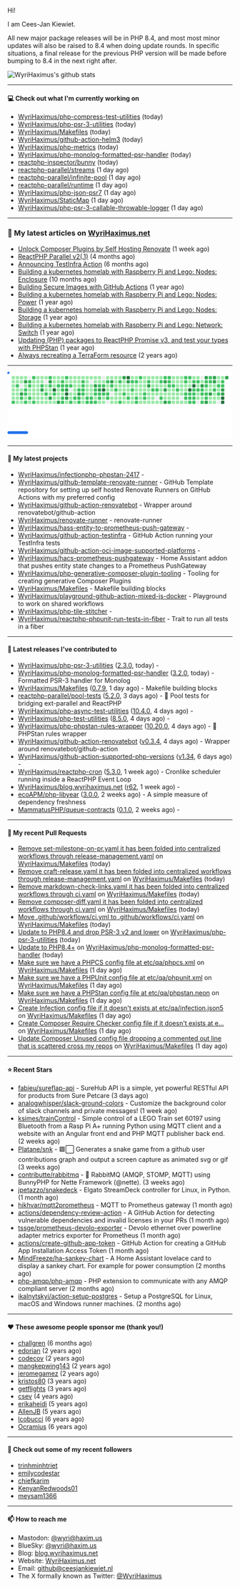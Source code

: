 Hi!

I am Cees-Jan Kiewiet.

All new major package releases will be in PHP 8.4, and most most minor updates will also be raised to 8.4 when doing update rounds. In specific situations, a final release for the previous PHP version will be made before bumping to 8.4 in the next right after.

![WyriHaximus's github stats](https://github-readme-stats.vercel.app/api?username=WyriHaximus&show_icons=true)

---

#### 💻 Check out what I'm currently working on

- [WyriHaximus/php-compress-test-utilities](https://github.com/WyriHaximus/php-compress-test-utilities) (today)
- [WyriHaximus/php-psr-3-utilities](https://github.com/WyriHaximus/php-psr-3-utilities) (today)
- [WyriHaximus/Makefiles](https://github.com/WyriHaximus/Makefiles) (today)
- [WyriHaximus/github-action-helm3](https://github.com/WyriHaximus/github-action-helm3) (today)
- [WyriHaximus/php-metrics](https://github.com/WyriHaximus/php-metrics) (today)
- [WyriHaximus/php-monolog-formatted-psr-handler](https://github.com/WyriHaximus/php-monolog-formatted-psr-handler) (today)
- [reactphp-inspector/bunny](https://github.com/reactphp-inspector/bunny) (today)
- [reactphp-parallel/streams](https://github.com/reactphp-parallel/streams) (1 day ago)
- [reactphp-parallel/infinite-pool](https://github.com/reactphp-parallel/infinite-pool) (1 day ago)
- [reactphp-parallel/runtime](https://github.com/reactphp-parallel/runtime) (1 day ago)
- [WyriHaximus/php-json-psr7](https://github.com/WyriHaximus/php-json-psr7) (1 day ago)
- [WyriHaximus/StaticMap](https://github.com/WyriHaximus/StaticMap) (1 day ago)
- [WyriHaximus/php-psr-3-callable-throwable-logger](https://github.com/WyriHaximus/php-psr-3-callable-throwable-logger) (1 day ago)

---

### 📜 My latest articles on [WyriHaximus.net](https://blog.wyrihaximus.net/)

- [Unlock Composer Plugins by Self Hosting Renovate](https://blog.wyrihaximus.net/2025/10/unlock-composer-plugins-by-self-hosting-renovate/) (1 week ago)
- [ReactPHP Parallel v2(.1)](https://blog.wyrihaximus.net/2025/06/reactphp-parallel-v2-/) (4 months ago)
- [Announcing TestInfra Action](https://blog.wyrihaximus.net/2025/03/announcing-testinfra-action/) (6 months ago)
- [Building a kubernetes homelab with Raspberry Pi and Lego: Nodes: Enclosure](https://blog.wyrihaximus.net/2024/12/building-a-kubernetes-homelab-with-raspberry-pies-and-lego-nodes-enclosure/) (10 months ago)
- [Building Secure Images with GitHub Actions](https://blog.wyrihaximus.net/2024/10/building-secure-images-with-github-actions/) (1 year ago)
- [Building a kubernetes homelab with Raspberry Pi and Lego: Nodes: Power](https://blog.wyrihaximus.net/2024/09/building-a-kubernetes-homelab-with-raspberry-pies-and-lego-nodes-power/) (1 year ago)
- [Building a kubernetes homelab with Raspberry Pi and Lego: Nodes: Storage](https://blog.wyrihaximus.net/2024/08/building-a-kubernetes-homelab-with-raspberry-pies-and-lego-nodes-storage/) (1 year ago)
- [Building a kubernetes homelab with Raspberry Pi and Lego: Network: Switch](https://blog.wyrihaximus.net/2024/07/building-a-kubernetes-homelab-with-raspberry-pies-and-lego-network-switch/) (1 year ago)
- [Updating (PHP) packages to ReactPHP Promise v3, and test your types with PHPStan](https://blog.wyrihaximus.net/2024/06/updating-php-packages-to-reactphp-promise-v3--and-test-your-types-with-phpstan/) (1 year ago)
- [Always recreating a TerraForm resource](https://blog.wyrihaximus.net/2024/04/always-recreating-a-terraform-resource/) (2 years ago)

---

<picture>
  <source
    media="(prefers-color-scheme: dark)"
    srcset="images/breakout-dark.svg"
  />
  <source
    media="(prefers-color-scheme: light)"
    srcset="images/breakout-light.svg"
  />
  <img alt="Breakout Game" src="images/breakout-light.svg" />
</picture>

---

#### 🌱 My latest projects

- [WyriHaximus/infectionphp-phpstan-2417](https://github.com/WyriHaximus/infectionphp-phpstan-2417) - 
- [WyriHaximus/github-template-renovate-runner](https://github.com/WyriHaximus/github-template-renovate-runner) - GitHub Template repository for setting up self hosted Renovate Runners on GitHub Actions with my preferred config
- [WyriHaximus/github-action-renovatebot](https://github.com/WyriHaximus/github-action-renovatebot) - Wrapper around renovatebot/github-action
- [WyriHaximus/renovate-runner](https://github.com/WyriHaximus/renovate-runner) - renovate-runner
- [WyriHaximus/hass-entity-to-prometheus-push-gateway](https://github.com/WyriHaximus/hass-entity-to-prometheus-push-gateway) - 
- [WyriHaximus/github-action-testinfra](https://github.com/WyriHaximus/github-action-testinfra) - GitHub Action running your TestInfra tests
- [WyriHaximus/github-action-oci-image-supported-platforms](https://github.com/WyriHaximus/github-action-oci-image-supported-platforms) - 
- [WyriHaximus/hacs-prometheus-pushgateway](https://github.com/WyriHaximus/hacs-prometheus-pushgateway) - Home Assistant addon that pushes entity state changes to a Prometheus PushGateway
- [WyriHaximus/php-generative-composer-plugin-tooling](https://github.com/WyriHaximus/php-generative-composer-plugin-tooling) - Tooling for creating generative Composer Plugins
- [WyriHaximus/Makefiles](https://github.com/WyriHaximus/Makefiles) - Makefile building blocks
- [WyriHaximus/playground-github-action-mixed-js-docker](https://github.com/WyriHaximus/playground-github-action-mixed-js-docker) - Playground to work on shared workflows
- [WyriHaximus/php-tile-stitcher](https://github.com/WyriHaximus/php-tile-stitcher) - 
- [WyriHaximus/reactphp-phpunit-run-tests-in-fiber](https://github.com/WyriHaximus/reactphp-phpunit-run-tests-in-fiber) - Trait to run all tests in a fiber

---

#### 🔭 Latest releases I've contributed to

- [WyriHaximus/php-psr-3-utilities](https://github.com/WyriHaximus/php-psr-3-utilities) ([2.3.0](https://github.com/WyriHaximus/php-psr-3-utilities/releases/tag/2.3.0), today) - 
- [WyriHaximus/php-monolog-formatted-psr-handler](https://github.com/WyriHaximus/php-monolog-formatted-psr-handler) ([3.2.0](https://github.com/WyriHaximus/php-monolog-formatted-psr-handler/releases/tag/3.2.0), today) - Formatted PSR-3 handler for Monolog
- [WyriHaximus/Makefiles](https://github.com/WyriHaximus/Makefiles) ([0.7.9](https://github.com/WyriHaximus/Makefiles/releases/tag/0.7.9), 1 day ago) - Makefile building blocks
- [reactphp-parallel/pool-tests](https://github.com/reactphp-parallel/pool-tests) ([5.2.0](https://github.com/reactphp-parallel/pool-tests/releases/tag/5.2.0), 3 days ago) - 🎱 Pool tests for bridging ext-parallel and ReactPHP
- [WyriHaximus/php-async-test-utilities](https://github.com/WyriHaximus/php-async-test-utilities) ([10.4.0](https://github.com/WyriHaximus/php-async-test-utilities/releases/tag/10.4.0), 4 days ago) - 
- [WyriHaximus/php-test-utilities](https://github.com/WyriHaximus/php-test-utilities) ([8.5.0](https://github.com/WyriHaximus/php-test-utilities/releases/tag/8.5.0), 4 days ago) - 
- [WyriHaximus/php-phpstan-rules-wrapper](https://github.com/WyriHaximus/php-phpstan-rules-wrapper) ([10.20.0](https://github.com/WyriHaximus/php-phpstan-rules-wrapper/releases/tag/10.20.0), 4 days ago) - 🌯 PHPStan rules wrapper
- [WyriHaximus/github-action-renovatebot](https://github.com/WyriHaximus/github-action-renovatebot) ([v0.3.4](https://github.com/WyriHaximus/github-action-renovatebot/releases/tag/v0.3.4), 4 days ago) - Wrapper around renovatebot/github-action
- [WyriHaximus/github-action-supported-php-versions](https://github.com/WyriHaximus/github-action-supported-php-versions) ([v1.34](https://github.com/WyriHaximus/github-action-supported-php-versions/releases/tag/v1.34), 6 days ago) - 
- [WyriHaximus/reactphp-cron](https://github.com/WyriHaximus/reactphp-cron) ([5.3.0](https://github.com/WyriHaximus/reactphp-cron/releases/tag/5.3.0), 1 week ago) - Cronlike scheduler running inside a ReactPHP Event Loop
- [WyriHaximus/blog.wyrihaximus.net](https://github.com/WyriHaximus/blog.wyrihaximus.net) ([r62](https://github.com/WyriHaximus/blog.wyrihaximus.net/releases/tag/r62), 1 week ago) - 
- [ecoAPM/php-libyear](https://github.com/ecoAPM/php-libyear) ([3.0.0](https://github.com/ecoAPM/php-libyear/releases/tag/3.0.0), 2 weeks ago) - A simple measure of dependency freshness
- [MammatusPHP/queue-contracts](https://github.com/MammatusPHP/queue-contracts) ([0.1.0](https://github.com/MammatusPHP/queue-contracts/releases/tag/0.1.0), 2 weeks ago) - 

---

#### 🔨 My recent Pull Requests

- [Remove set-milestone-on-pr.yaml it has been folded into centralized workflows through release-management.yaml](https://github.com/WyriHaximus/Makefiles/pull/97) on [WyriHaximus/Makefiles](https://github.com/WyriHaximus/Makefiles) (today)
- [Remove craft-release.yaml it has been folded into centralized workflows through release-management.yaml](https://github.com/WyriHaximus/Makefiles/pull/96) on [WyriHaximus/Makefiles](https://github.com/WyriHaximus/Makefiles) (today)
- [Remove markdown-check-links.yaml it has been folded into centralized workflows through ci.yaml](https://github.com/WyriHaximus/Makefiles/pull/95) on [WyriHaximus/Makefiles](https://github.com/WyriHaximus/Makefiles) (today)
- [Remove composer-diff.yaml it has been folded into centralized workflows through ci.yaml](https://github.com/WyriHaximus/Makefiles/pull/94) on [WyriHaximus/Makefiles](https://github.com/WyriHaximus/Makefiles) (today)
- [Move .github/workflows/ci.yml to .github/workflows/ci.yaml](https://github.com/WyriHaximus/Makefiles/pull/93) on [WyriHaximus/Makefiles](https://github.com/WyriHaximus/Makefiles) (today)
- [Update to PHP8.4 and drop PSR-3 v2 and lower](https://github.com/WyriHaximus/php-psr-3-utilities/pull/61) on [WyriHaximus/php-psr-3-utilities](https://github.com/WyriHaximus/php-psr-3-utilities) (today)
- [Update to PHP8.4&#43;](https://github.com/WyriHaximus/php-monolog-formatted-psr-handler/pull/77) on [WyriHaximus/php-monolog-formatted-psr-handler](https://github.com/WyriHaximus/php-monolog-formatted-psr-handler) (today)
- [Make sure we have a PHPCS config file at etc/qa/phpcs.xml](https://github.com/WyriHaximus/Makefiles/pull/92) on [WyriHaximus/Makefiles](https://github.com/WyriHaximus/Makefiles) (1 day ago)
- [Make sure we have a PHPUnit config file at etc/qa/phpunit.xml](https://github.com/WyriHaximus/Makefiles/pull/91) on [WyriHaximus/Makefiles](https://github.com/WyriHaximus/Makefiles) (1 day ago)
- [Make sure we have a PHPStan config file at etc/qa/phpstan.neon](https://github.com/WyriHaximus/Makefiles/pull/90) on [WyriHaximus/Makefiles](https://github.com/WyriHaximus/Makefiles) (1 day ago)
- [Create Infection config file if it doesn&#39;t exists at etc/qa/infection.json5](https://github.com/WyriHaximus/Makefiles/pull/89) on [WyriHaximus/Makefiles](https://github.com/WyriHaximus/Makefiles) (1 day ago)
- [Create Composer Require Checker config file if it doesn&#39;t exists at e…](https://github.com/WyriHaximus/Makefiles/pull/88) on [WyriHaximus/Makefiles](https://github.com/WyriHaximus/Makefiles) (1 day ago)
- [Update Composer Unused config file dropping a commented out line that is scattered cross my repos](https://github.com/WyriHaximus/Makefiles/pull/87) on [WyriHaximus/Makefiles](https://github.com/WyriHaximus/Makefiles) (1 day ago)

---

#### ⭐ Recent Stars

- [fabieu/sureflap-api](https://github.com/fabieu/sureflap-api) - SureHub API is a simple, yet powerful RESTful API for products from Sure Petcare (3 days ago)
- [analogwhisper/slack-ground-colors](https://github.com/analogwhisper/slack-ground-colors) - Customize the background color of slack channels and private messages!  (1 week ago)
- [ksimes/trainControl](https://github.com/ksimes/trainControl) - Simple control of a LEGO Train set 60197 using Bluetooth from a Rasp Pi A&#43; running Python using MQTT client and a website with an Angular front end and PHP MQTT publisher back end. (2 weeks ago)
- [Platane/snk](https://github.com/Platane/snk) - 🟩⬜ Generates a snake game from a github user contributions graph and output a screen capture as animated svg or gif (3 weeks ago)
- [contributte/rabbitmq](https://github.com/contributte/rabbitmq) - 🐰 RabbitMQ (AMQP, STOMP, MQTT) using BunnyPHP for Nette Framework (@nette). (3 weeks ago)
- [jpetazzo/snakedeck](https://github.com/jpetazzo/snakedeck) - Elgato StreamDeck controller for Linux, in Python. (1 month ago)
- [hikhvar/mqtt2prometheus](https://github.com/hikhvar/mqtt2prometheus) - MQTT to Prometheus gateway (1 month ago)
- [actions/dependency-review-action](https://github.com/actions/dependency-review-action) - A GitHub Action for detecting vulnerable dependencies and invalid licenses in your PRs (1 month ago)
- [tssge/prometheus-devolo-exporter](https://github.com/tssge/prometheus-devolo-exporter) - Devolo ethernet over powerline adapter metrics exporter for Prometheus (1 month ago)
- [actions/create-github-app-token](https://github.com/actions/create-github-app-token) - GitHub Action for creating a GitHub App Installation Access Token (1 month ago)
- [MindFreeze/ha-sankey-chart](https://github.com/MindFreeze/ha-sankey-chart) - A Home Assistant lovelace card to display a sankey chart. For example for power consumption (2 months ago)
- [php-amqp/php-amqp](https://github.com/php-amqp/php-amqp) - PHP extension to communicate with any AMQP compliant server (2 months ago)
- [ikalnytskyi/action-setup-postgres](https://github.com/ikalnytskyi/action-setup-postgres) - Setup a PostgreSQL for Linux, macOS and Windows runner machines. (2 months ago)

---

#### ❤️ These awesome people sponsor me (thank you!)

- [challgren](https://github.com/challgren) (6 months ago)
- [edorian](https://github.com/edorian) (2 years ago)
- [codecov](https://github.com/codecov) (2 years ago)
- [mangkepwing143](https://github.com/mangkepwing143) (2 years ago)
- [jeromegamez](https://github.com/jeromegamez) (2 years ago)
- [kristos80](https://github.com/kristos80) (3 years ago)
- [getflights](https://github.com/getflights) (3 years ago)
- [csev](https://github.com/csev) (4 years ago)
- [erikaheidi](https://github.com/erikaheidi) (5 years ago)
- [AllenJB](https://github.com/AllenJB) (5 years ago)
- [lcobucci](https://github.com/lcobucci) (6 years ago)
- [Ocramius](https://github.com/Ocramius) (6 years ago)

---

#### 👯 Check out some of my recent followers

- [trinhminhtriet](https://github.com/trinhminhtriet)
- [emilycodestar](https://github.com/emilycodestar)
- [chiefkarim](https://github.com/chiefkarim)
- [KenyanRedwoods01](https://github.com/KenyanRedwoods01)
- [meysam1366](https://github.com/meysam1366)

---

#### 📫 How to reach me

- Mastodon: [@wyri@haxim.us](https://toot-toot.wyrihaxim.us/@wyri)
- BlueSky: [@wyri@haxim.us](https://bsky.app/profile/wyrihaxim.us)
- Blog: [blog.wyrihaximus.net](https://blog.wyrihaximus.net/)
- Website: [WyriHaximus.net](https://wyrihaximus.net/)
- Email: [github@ceesjankiewiet.nl](mailto:github@ceesjankiewiet.nl)
- The X formally known as Twitter: [@WyriHaximus](https://twitter.com/WyriHaximus)
